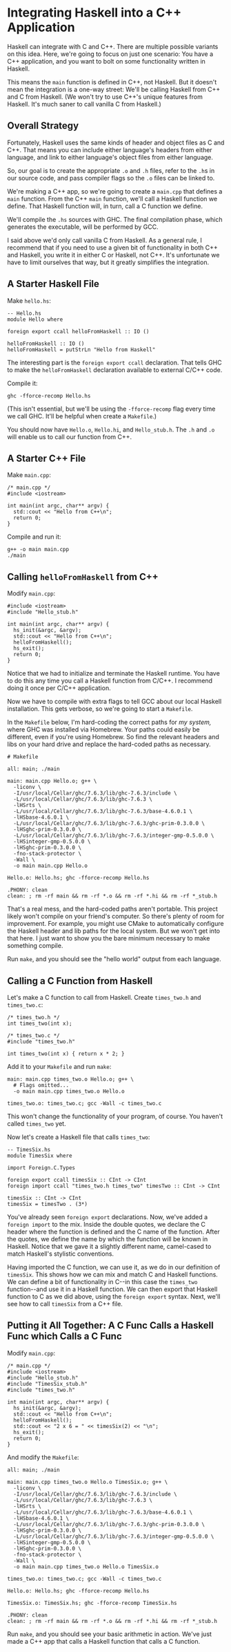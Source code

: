 # Integrating Haskell into a C++ Application

Haskell can integrate with C and C++. There are multiple possible variants on this idea.
Here, we're going to focus on just one scenario: You have a C++ application, and you want
to bolt on some functionality written in Haskell.

This means the `main` function is defined in C++, not Haskell. But it doesn't mean the
integration is a one-way street: We'll be calling Haskell from C++ and C from Haskell.
(We won't try to use C++'s unique features from Haskell. It's much saner to call vanilla
C from Haskell.)

## Overall Strategy

Fortunately, Haskell uses the same kinds of header and object files as C and C++. That
means you can include either language's headers from either language, and link to either
language's object files from either language.

So, our goal is to create the appropriate `.o` and `.h` files, refer to the `.h`s
in our source code, and pass compiler flags so the `.o` files can be linked to.

We're making a C++ app, so we're going to create a `main.cpp` that defines a `main`
function. From the C++ `main` function, we'll call a Haskell function we define. That
Haskell function will, in turn, call a C function we define.

We'll compile the `.hs` sources with GHC. The final compilation phase, which generates
the executable, will be performed by GCC.

I said above we'd only call vanilla C from Haskell. As a general rule, I recommend that if
you need to use a given bit of functionality in both C++ and Haskell, you write it in
either C or Haskell, not C++. It's unfortunate we have to limit ourselves that way, but
it greatly simplifies the integration.

## A Starter Haskell File

Make `hello.hs`:

    -- Hello.hs
    module Hello where

    foreign export ccall helloFromHaskell :: IO ()

    helloFromHaskell :: IO ()
    helloFromHaskell = putStrLn "Hello from Haskell"

The interesting part is the `foreign export ccall` declaration. That tells GHC to make the
`helloFromHaskell` declaration available to external C/C++ code.

Compile it:

    ghc -fforce-recomp Hello.hs

(This isn't essential, but we'll be using the `-fforce-recomp` flag every time we call
GHC. It'll be helpful when create a `Makefile`.)

You should now have `Hello.o`, `Hello.hi`, and `Hello_stub.h`. The `.h` and `.o` will
enable us to call our function from C++.

## A Starter C++ File

Make `main.cpp`:

    /* main.cpp */
    #include <iostream>

    int main(int argc, char** argv) {
      std::cout << "Hello from C++\n";
      return 0;
    }

Compile and run it:

    g++ -o main main.cpp
    ./main

## Calling `helloFromHaskell` from C++

Modify `main.cpp`:

    #include <iostream>
    #include "Hello_stub.h"

    int main(int argc, char** argv) {
      hs_init(&argc, &argv);
      std::cout << "Hello from C++\n";
      helloFromHaskell();
      hs_exit();
      return 0;
    }

Notice that we had to initialize and terminate the Haskell runtime. You have to do this
any time you call a Haskell function from C/C++. I recommend doing it once per C/C++
application.

Now we have to compile with extra flags to tell GCC about our local Haskell installation.
This gets verbose, so we're going to start a `Makefile`.

In the `Makefile` below, I'm hard-coding the correct paths for *my system,* where GHC was
installed via Homebrew. Your paths could easily be different, even if you're using
Homebrew. So find the relevant headers and libs on your hard drive and replace the
hard-coded paths as necessary.

    # Makefile
    
    all: main; ./main
    
    main: main.cpp Hello.o; g++ \
      -liconv \
      -I/usr/local/Cellar/ghc/7.6.3/lib/ghc-7.6.3/include \
      -L/usr/local/Cellar/ghc/7.6.3/lib/ghc-7.6.3 \
      -lHSrts \
      -L/usr/local/Cellar/ghc/7.6.3/lib/ghc-7.6.3/base-4.6.0.1 \
      -lHSbase-4.6.0.1 \
      -L/usr/local/Cellar/ghc/7.6.3/lib/ghc-7.6.3/ghc-prim-0.3.0.0 \
      -lHSghc-prim-0.3.0.0 \
      -L/usr/local/Cellar/ghc/7.6.3/lib/ghc-7.6.3/integer-gmp-0.5.0.0 \
      -lHSinteger-gmp-0.5.0.0 \
      -lHSghc-prim-0.3.0.0 \
      -fno-stack-protector \
      -Wall \
      -o main main.cpp Hello.o
    
    Hello.o: Hello.hs; ghc -fforce-recomp Hello.hs
    
    .PHONY: clean
    clean: ; rm -rf main && rm -rf *.o && rm -rf *.hi && rm -rf *_stub.h

That's a real mess, and the hard-coded paths aren't portable. This project likely won't
compile on your friend's computer. So there's plenty of room for improvement. For example,
you might use CMake to automatically configure the Haskell header and lib paths for the
local system. But we won't get into that here. I just want to show you the bare minimum
necessary to make something compile.

Run `make`, and you should see the "hello world" output from each language.

## Calling a C Function from Haskell

Let's make a C function to call from Haskell. Create `times_two.h` and `times_two.c`:

    /* times_two.h */
    int times_two(int x);
    
    /* times_two.c */
    #include "times_two.h"

    int times_two(int x) { return x * 2; }

Add it to your `Makefile` and run `make`:
    
    main: main.cpp times_two.o Hello.o; g++ \
      # Flags omitted...
      -o main main.cpp times_two.o Hello.o
    
    times_two.o: times_two.c; gcc -Wall -c times_two.c

This won't change the functionality of your program, of course. You haven't called
`times_two` yet.

Now let's create a Haskell file that calls `times_two`:
    
    -- TimesSix.hs
    module TimesSix where

    import Foreign.C.Types

    foreign export ccall timesSix :: CInt -> CInt
    foreign import ccall "times_two.h times_two" timesTwo :: CInt -> CInt

    timesSix :: CInt -> CInt
    timesSix = timesTwo . (3*)

You've already seen `foreign export` declarations. Now, we've added a `foreign import` to
the mix. Inside the double quotes, we declare the C header where the function is defined
and the C name of the function. After the quotes, we define the name by which the function
will be known in Haskell. Notice that we gave it a slightly different name, camel-cased to
match Haskell's stylistic conventions.

Having imported the C function, we can use it, as we do in our definition of `timesSix`.
This shows how we can mix and match C and Haskell functions. We can define a bit of
functionality in C--in this case the `times_two` function--and use it in a Haskell
function. We can then export that Haskell function to C as we did above, using the
`foreign export` syntax. Next, we'll see how to call `timesSix` from a C++ file.

## Putting it All Together: A C Func Calls a Haskell Func which Calls a C Func

Modify `main.cpp`:
    
    /* main.cpp */
    #include <iostream>
    #include "Hello_stub.h"
    #include "TimesSix_stub.h"
    #include "times_two.h"

    int main(int argc, char** argv) {
      hs_init(&argc, &argv);
      std::cout << "Hello from C++\n";
      helloFromHaskell();
      std::cout << "2 x 6 = " << timesSix(2) << "\n";
      hs_exit();
      return 0;
    }

And modify the `Makefile`:

    all: main; ./main
    
    main: main.cpp times_two.o Hello.o TimesSix.o; g++ \
      -liconv \
      -I/usr/local/Cellar/ghc/7.6.3/lib/ghc-7.6.3/include \
      -L/usr/local/Cellar/ghc/7.6.3/lib/ghc-7.6.3 \
      -lHSrts \
      -L/usr/local/Cellar/ghc/7.6.3/lib/ghc-7.6.3/base-4.6.0.1 \
      -lHSbase-4.6.0.1 \
      -L/usr/local/Cellar/ghc/7.6.3/lib/ghc-7.6.3/ghc-prim-0.3.0.0 \
      -lHSghc-prim-0.3.0.0 \
      -L/usr/local/Cellar/ghc/7.6.3/lib/ghc-7.6.3/integer-gmp-0.5.0.0 \
      -lHSinteger-gmp-0.5.0.0 \
      -lHSghc-prim-0.3.0.0 \
      -fno-stack-protector \
      -Wall \
      -o main main.cpp times_two.o Hello.o TimesSix.o

    times_two.o: times_two.c; gcc -Wall -c times_two.c

    Hello.o: Hello.hs; ghc -fforce-recomp Hello.hs

    TimesSix.o: TimesSix.hs; ghc -fforce-recomp TimesSix.hs

    .PHONY: clean
    clean: ; rm -rf main && rm -rf *.o && rm -rf *.hi && rm -rf *_stub.h

Run `make`, and you should see your basic arithmetic in action. We've just made a C++ app
that calls a Haskell function that calls a C function.